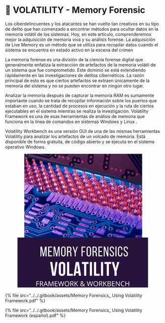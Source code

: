 # 📝 VOLATILITY - Memory Forensic

Los ciberdelincuentes y los atacantes se han vuelto tan creativos en su tipo de delito que han comenzado a encontrar métodos para ocultar datos en la memoria volátil de los sistemas. Hoy, en este artículo, comprenderemos mejor la adquisición de memoria viva y su análisis forense. La adquisición de Live Memory es un método que se utiliza para recopilar datos cuando el sistema se encuentra en estado activo en la escena del crimen

La memoria forense es una división de la ciencia forense digital que generalmente enfatiza la extracción de artefactos de la memoria volátil de un sistema que fue comprometido. Este dominio se está extendiendo rápidamente en las investigaciones de delitos cibernéticos. La razón principal de esto es que ciertos artefactos se extraen únicamente de la memoria del sistema y no se pueden encontrar en ningún otro lugar.

Analizar la memoria después de capturar la memoria RAM es sumamente importante cuando se trata de recopilar información sobre los puertos que estaban en uso, la cantidad de procesos en ejecución y la ruta de ciertos ejecutables en el sistema mientras se realiza la investigación. Volatility Framework es una de esas herramientas de análisis de memoria que funciona en la línea de comandos en sistemas Windows y Linux .

Volatility Workbench es una versión GUI de una de las mismas herramientas Volatility para analizar los artefactos de un volcado de memoria. Está disponible de forma gratuita, de código abierto y se ejecuta en el sistema operativo Windows.

<figure><img src="../../.gitbook/assets/Memory-Forensics_-Using-Volatility-Framework-pdf.png" alt=""><figcaption></figcaption></figure>



{% file src="../../.gitbook/assets/Memory Forensics_ Using Volatility Framework.pdf" %}



{% file src="../../.gitbook/assets/Memory Forensics_ Using Volatility Framework (español).pdf" %}

